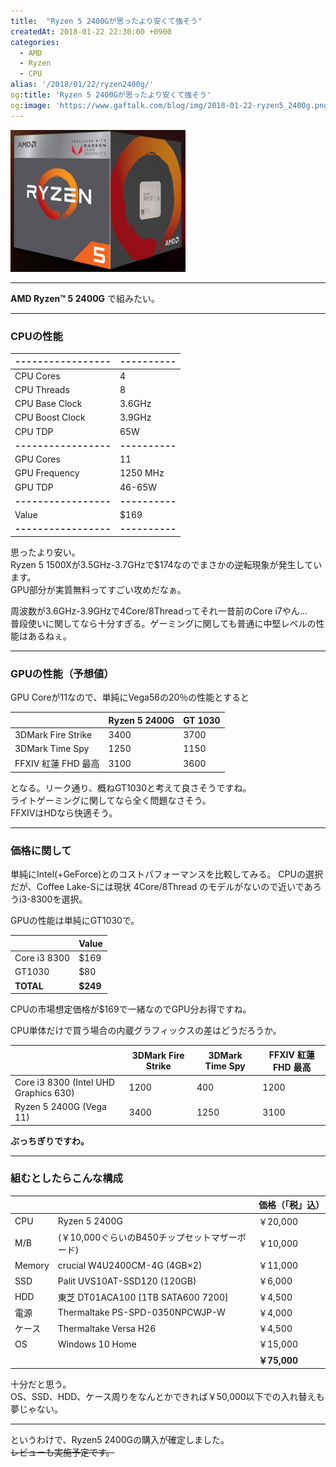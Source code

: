 ```yaml
---
title:  "Ryzen 5 2400Gが思ったより安くて強そう"
createdAt: 2018-01-22 22:30:00 +0900
categories: 
  - AMD
  - Ryzen
  - CPU
alias: '/2018/01/22/ryzen2400g/'
og:title: 'Ryzen 5 2400Gが思ったより安くて強そう'
og:image: 'https://www.gaftalk.com/blog/img/2018-01-22-ryzen5_2400g.png'
---
```


![](/blog/img/2018-01-22-ryzen5_2400g.png)

***

**AMD Ryzen™ 5 2400G** で組みたい。

***

### CPUの性能

|-----------------|----------|
|-----------------|----------|
| CPU Cores       | 4        |
| CPU Threads     | 8        |
| CPU Base Clock  | 3.6GHz   |
| CPU Boost Clock | 3.9GHz   |
| CPU TDP         | 65W      |
|**-----------------**|**----------**|
| GPU Cores       | 11       |
| GPU Frequency   | 1250 MHz |
| GPU TDP         | 46-65W   |
|**-----------------**|**----------**|
| Value         | $169   |
|**-----------------**|**----------**|

思ったより安い。  
Ryzen 5 1500Xが3.5GHz-3.7GHzで$174なのでまさかの逆転現象が発生しています。  
GPU部分が実質無料ってすごい攻めだなぁ。

周波数が3.6GHz-3.9GHzで4Core/8Threadってそれ一昔前のCore i7やん…   
普段使いに関してなら十分すぎる。ゲーミングに関しても普通に中堅レベルの性能はあるねぇ。

***

### GPUの性能（予想値）
GPU Coreが11なので、単純にVega56の20％の性能とすると

|                    | Ryzen 5 2400G | GT 1030 |
|--------------------|---------------|---------|
| 3DMark Fire Strike | 3400          | 3700    |
| 3DMark Time Spy    | 1250          | 1150    |
| FFXIV 紅蓮 FHD 最高     | 3100          | 3600    |

となる。リーク通り、概ねGT1030と考えて良さそうですね。  
ライトゲーミングに関してなら全く問題なさそう。  
FFXIVはHDなら快適そう。

***

### 価格に関して

単純にIntel(+GeForce)とのコストパフォーマンスを比較してみる。
CPUの選択だが、Coffee Lake-Sには現状 4Core/8Thread のモデルがないので近いであろうi3-8300を選択。

GPUの性能は単純にGT1030で。

|              | Value |
|--------------|-------|
| Core i3 8300 | $169  |
| GT1030       | $80   |
| **TOTAL**    | **$249**  |

CPUの市場想定価格が$169で一緒なのでGPU分お得ですね。  

CPU単体だけで買う場合の内蔵グラフィックスの差はどうだろうか。

|                                       | 3DMark Fire Strike | 3DMark Time Spy | FFXIV 紅蓮 FHD 最高 |
|---------------------------------------|--------------------|-----------------|---------------------|
| Core i3 8300 (Intel UHD Graphics 630) | 1200               | 400             | 1200                |
| Ryzen 5 2400G (Vega 11)               | 3400               | 1250            | 3100                |

**ぶっちぎりですわ。**  

***

### 組むとしたらこんな構成

|        |                                               | 価格（「税」込） |
|--------|-----------------------------------------------|------------------|
| CPU    | Ryzen 5 2400G                                 | ￥20,000          |
| M/B    | (￥10,000ぐらいのB450チップセットマザーボード) | ￥10,000          |
| Memory | crucial W4U2400CM-4G (4GB×2)                  | ￥11,000          |
| SSD    | Palit UVS10AT-SSD120 (120GB)                  | ￥6,000           |
| HDD    | 東芝 DT01ACA100 [1TB SATA600 7200]            | ￥4,500           |
| 電源   | Thermaltake PS-SPD-0350NPCWJP-W               | ￥4,000           |
| ケース | Thermaltake Versa H26                         | ￥4,500           |
| OS     | Windows 10 Home                               | ￥15,000          |
|        |                                               | **￥75,000**          |


十分だと思う。  
OS、SSD、HDD、ケース周りをなんとかできれば￥50,000以下での入れ替えも夢じゃない。

***

というわけで、Ryzen5 2400Gの購入が確定しました。  
~~レビューも実施予定です。~~

